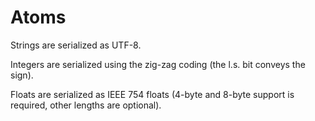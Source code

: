 # Atoms

Strings are serialized as UTF-8.

Integers are serialized using the zig-zag coding (the l.s. bit conveys the sign).

Floats are serialized as IEEE 754 floats (4-byte and 8-byte support is required, other lengths are optional).

##